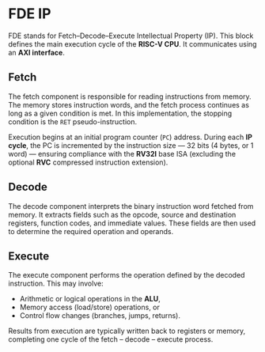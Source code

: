 # FDE IP
FDE stands for Fetch–Decode–Execute Intellectual Property (IP).
This block defines the main execution cycle of the **RISC-V CPU**. It communicates using an **AXI interface**.

## Fetch
The fetch component is responsible for reading instructions from memory. The memory stores instruction words,
and the fetch process continues as long as a given condition is met. In this implementation, the stopping
condition is the `RET` pseudo-instruction.

Execution begins at an initial program counter (`PC`) address. During each **IP cycle**, the PC is incremented by the instruction size — 32 bits (4 bytes, or 1 word) — ensuring compliance with the **RV32I** base ISA (excluding
the optional **RVC** compressed instruction extension).

## Decode
The decode component interprets the binary instruction word fetched from memory. It extracts fields such as the
opcode, source and destination registers, function codes, and immediate values. These fields are then used to
determine the required operation and operands.

## Execute
The execute component performs the operation defined by the decoded instruction. This may involve:
- Arithmetic or logical operations in the **ALU**,
- Memory access (load/store) operations, or
- Control flow changes (branches, jumps, returns).

Results from execution are typically written back to registers or memory, completing one cycle of the
fetch – decode – execute process.